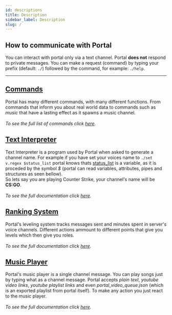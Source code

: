 ```yaml
---
id: descriptions
title: Description
sidebar_label: Description
slug: /
---
```


## How to communicate with Portal

You can interact with portal only via a text channel.
Portal **does not** respond to private messages.
You can make a request (command) by typing your prefix
(default: `./`) followed by the command, for example: `./help`.

---

## [Commands](commands/description)

Portal has many different commands, with many different functions.
From commands that inform you about real world data to commands
such as _music_ that have a lasting effect as it spawns a music
channel.<br /><br />
_To see the full list of commands click [here](commands/description)._

## [Text Interpreter](interpreter/description)

Text Interpreter is a program used by Portal when asked to generate
a channel name. For example if you have set your voices name to
`./set v.regex $status_list` portal knows thats
[status_list](/docs/interpreter/objects/variables/detailed/status/status_list)
is a variable, as it is proceded by the symbol _$_ (portal can read variables,
attributes, pipes and structures as seen bellow).<br />
So lets say you are playing Counter Strike, your channel's name will be
**CS:GO**.<br /><br />
_To see the full documentation click [here](interpreter/description)._

## [Ranking System](/docs/ranking)

Portal's leveling system tracks messages sent and minutes spent in server's
voice channels. Different actions ammount to different points that give you
levels which then give you roles.<br /><br />
_To see the full documentation click [here](ranking)._

## [Music Player](/music-player)

Portal's music player is a single channel message.
You can play songs just by typing what as a channel message.
Portal accepts _plain text_, _youtube video links_, _youtube playlist links_
and even _portal_video_queue.json_ (which is an exported playlist from portal itself).
To make any action you just react to the music player.<br /><br />
_To see the full documentation click [here](/docs/commands/detailed/music)._

<!-- ---

## Admonitions

:::note

This is a note

:::

:::tip

This is a tip

:::

:::important

This is important

:::

:::caution

This is a caution

:::

:::warning

This is a warning

::: -->
